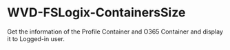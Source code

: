 # WVD-FSLogix-ContainersSize
Get the information of the Profile Container and O365 Container and display it to Logged-in user.

